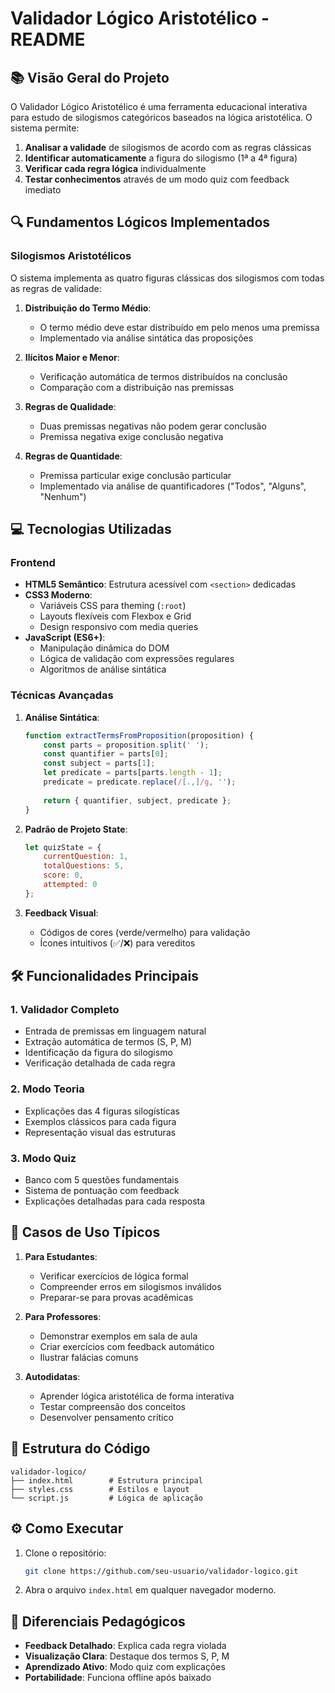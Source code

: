 # Validador Lógico Aristotélico - README

## 📚 Visão Geral do Projeto

O Validador Lógico Aristotélico é uma ferramenta educacional interativa para estudo de silogismos categóricos baseados na lógica aristotélica. O sistema permite:

1. **Analisar a validade** de silogismos de acordo com as regras clássicas
2. **Identificar automaticamente** a figura do silogismo (1ª a 4ª figura)
3. **Verificar cada regra lógica** individualmente
4. **Testar conhecimentos** através de um modo quiz com feedback imediato

## 🔍 Fundamentos Lógicos Implementados

### Silogismos Aristotélicos
O sistema implementa as quatro figuras clássicas dos silogismos com todas as regras de validade:

1. **Distribuição do Termo Médio**:
   - O termo médio deve estar distribuído em pelo menos uma premissa
   - Implementado via análise sintática das proposições

2. **Ilícitos Maior e Menor**:
   - Verificação automática de termos distribuídos na conclusão
   - Comparação com a distribuição nas premissas

3. **Regras de Qualidade**:
   - Duas premissas negativas não podem gerar conclusão
   - Premissa negativa exige conclusão negativa

4. **Regras de Quantidade**:
   - Premissa particular exige conclusão particular
   - Implementado via análise de quantificadores ("Todos", "Alguns", "Nenhum")

## 💻 Tecnologias Utilizadas

### Frontend
- **HTML5 Semântico**: Estrutura acessível com `<section>` dedicadas
- **CSS3 Moderno**:
  - Variáveis CSS para theming (`:root`)
  - Layouts flexíveis com Flexbox e Grid
  - Design responsivo com media queries
- **JavaScript (ES6+)**:
  - Manipulação dinâmica do DOM
  - Lógica de validação com expressões regulares
  - Algoritmos de análise sintática

### Técnicas Avançadas
1. **Análise Sintática**:
   ```javascript
   function extractTermsFromProposition(proposition) {
       const parts = proposition.split(' ');
       const quantifier = parts[0];
       const subject = parts[1];
       let predicate = parts[parts.length - 1];
       predicate = predicate.replace(/[.,]/g, '');
       
       return { quantifier, subject, predicate };
   }
   ```

2. **Padrão de Projeto State**:
   ```javascript
   let quizState = {
       currentQuestion: 1,
       totalQuestions: 5,
       score: 0,
       attempted: 0
   };
   ```

3. **Feedback Visual**:
   - Códigos de cores (verde/vermelho) para validação
   - Ícones intuitivos (✅/❌) para vereditos

## 🛠️ Funcionalidades Principais

### 1. Validador Completo
- Entrada de premissas em linguagem natural
- Extração automática de termos (S, P, M)
- Identificação da figura do silogismo
- Verificação detalhada de cada regra

### 2. Modo Teoria
- Explicações das 4 figuras silogísticas
- Exemplos clássicos para cada figura
- Representação visual das estruturas

### 3. Modo Quiz
- Banco com 5 questões fundamentais
- Sistema de pontuação com feedback
- Explicações detalhadas para cada resposta

## 📌 Casos de Uso Típicos

1. **Para Estudantes**:
   - Verificar exercícios de lógica formal
   - Compreender erros em silogismos inválidos
   - Preparar-se para provas acadêmicas

2. **Para Professores**:
   - Demonstrar exemplos em sala de aula
   - Criar exercícios com feedback automático
   - Ilustrar falácias comuns

3. **Autodidatas**:
   - Aprender lógica aristotélica de forma interativa
   - Testar compreensão dos conceitos
   - Desenvolver pensamento crítico

## 🚀 Estrutura do Código

```
validador-logico/
├── index.html        # Estrutura principal
├── styles.css        # Estilos e layout
└── script.js         # Lógica de aplicação
```

## ⚙️ Como Executar

1. Clone o repositório:
   ```bash
   git clone https://github.com/seu-usuario/validador-logico.git
   ```

2. Abra o arquivo `index.html` em qualquer navegador moderno.

## 🎯 Diferenciais Pedagógicos

- **Feedback Detalhado**: Explica cada regra violada
- **Visualização Clara**: Destaque dos termos S, P, M
- **Aprendizado Ativo**: Modo quiz com explicações
- **Portabilidade**: Funciona offline após baixado
